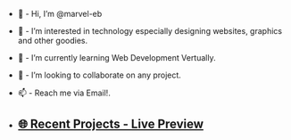 - 👋  -  Hi, I’m @marvel-eb
- 👀  -  I’m interested in technology especially designing websites, graphics and  other goodies.
- 🌱  - I’m currently learning Web Development Vertually.
- 💞️  -  I’m looking to collaborate on any project.
- 📫  -  Reach me via  Email!.

- ## [🌐 Recent Projects - Live Preview](https://marvel-eb.github.io/TG-Web-Dev/)
<!---
marvel-eb/marvel-eb is a ✨ special ✨ repository because its `README.md` (this file) appears on your GitHub profile.
You can click the Preview link to take a look at your changes.
--->
